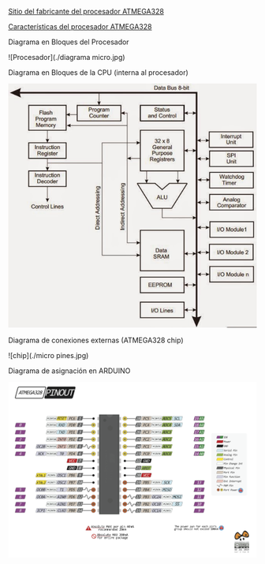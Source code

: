 [Sitio del fabricante del procesador ATMEGA328](http://www.atmel.com/)

[Características del procesador ATMEGA328](http://www.atmel.com/devices/ATMEGA328.aspx)

Diagrama en Bloques del Procesador

![Procesador](./diagrama micro.jpg)

Diagrama en Bloques de la CPU (interna al procesador)

![CPU](./AVR_CPU.jpg)

Diagrama de conexiones externas (ATMEGA328 chip)

![chip](./micro pines.jpg)

Diagrama de asignación en ARDUINO

![ARDUPIN](https://github.com/robertomc2007/Referencias/blob/master/ARDUINO/atmega328.png)
